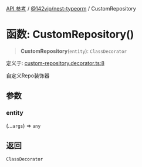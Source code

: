 [API 参考](../../../index.md) / [@142vip/nest-typeorm](../index.md) / CustomRepository

# 函数: CustomRepository()

> **CustomRepository**(`entity`): `ClassDecorator`

定义于: [custom-repository.decorator.ts:8](https://github.com/142vip/core-x/blob/d978b443ed1221c42602080459c0a22aae31b2d5/packages/nest-typeorm/src/core/custom-repository.decorator.ts#L8)

自定义Repo装饰器

## 参数

### entity

(...`args`) => `any`

## 返回

`ClassDecorator`
